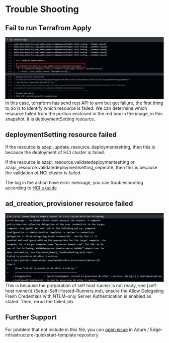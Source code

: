 # Trouble Shooting

## Fail to run Terrafrom Apply

<img src="./img/troubleshooting_infraapply.png" width="800"/>
In this case, terraform has send rest API to arm but got failure, the first thing to do is to identify which resource is failed. We can determine which resource failed from the portion enclosed in the red box in the image, in this snapshot, it is deploymentSetting resource.

## deploymentSetting resource failed

If the resource is azapi_update_resource_deploymentsetting, then this is because the deployment of HCI cluster is failed.

If the resource is azapi_resource.validatedeploymentsetting or azapi_resource.validatedeploymentsetting_seperate, then this is because the validation of HCI cluster is failed.

The log in the action have error message, you can troubleshooting according to [HCI's guide](https://learn.microsoft.com/en-us/azure-stack/hci/manage/get-support)

## ad_creation_provisioner resource failed
<img src="./img/ad_prepared_error.png" width="800"/>
This is because the preparation of self host runner is not ready, see [self-host runner](./Setup-Self-Hosted-Runners.md), ensure the Allow Delegating Fresh Credentials with NTLM-only Server Authentication is enabled as stated. Then, rerun the failed job.

## Further Support

For problem that not include in this file, you can [open issue](https://github.com/Azure/Edge-infrastructure-quickstart-template/issues/new) in Azure
/
Edge-infrastructure-quickstart-template repository

